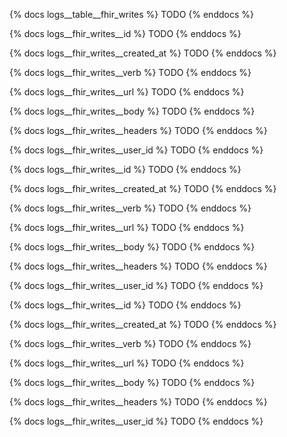 {% docs logs__table__fhir_writes %}
TODO
{% enddocs %}

{% docs logs__fhir_writes__id %}
TODO
{% enddocs %}

{% docs logs__fhir_writes__created_at %}
TODO
{% enddocs %}

{% docs logs__fhir_writes__verb %}
TODO
{% enddocs %}

{% docs logs__fhir_writes__url %}
TODO
{% enddocs %}

{% docs logs__fhir_writes__body %}
TODO
{% enddocs %}

{% docs logs__fhir_writes__headers %}
TODO
{% enddocs %}

{% docs logs__fhir_writes__user_id %}
TODO
{% enddocs %}

{% docs logs__fhir_writes__id %}
TODO
{% enddocs %}

{% docs logs__fhir_writes__created_at %}
TODO
{% enddocs %}

{% docs logs__fhir_writes__verb %}
TODO
{% enddocs %}

{% docs logs__fhir_writes__url %}
TODO
{% enddocs %}

{% docs logs__fhir_writes__body %}
TODO
{% enddocs %}

{% docs logs__fhir_writes__headers %}
TODO
{% enddocs %}

{% docs logs__fhir_writes__user_id %}
TODO
{% enddocs %}

{% docs logs__fhir_writes__id %}
TODO
{% enddocs %}

{% docs logs__fhir_writes__created_at %}
TODO
{% enddocs %}

{% docs logs__fhir_writes__verb %}
TODO
{% enddocs %}

{% docs logs__fhir_writes__url %}
TODO
{% enddocs %}

{% docs logs__fhir_writes__body %}
TODO
{% enddocs %}

{% docs logs__fhir_writes__headers %}
TODO
{% enddocs %}

{% docs logs__fhir_writes__user_id %}
TODO
{% enddocs %}
